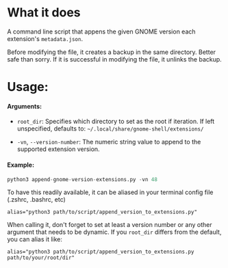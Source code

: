 # What it does
 A command line script that appens the given GNOME version each extension's `metadata.json`.

 Before modifying the file, it creates a backup in the same directory. Better safe than sorry. If it is successful in modifying the file, it unlinks the backup.

# Usage:

#### Arguments:
- `root_dir`: Specifies which directory to set as the root if iteration. If left unspecified, defaults to: `~/.local/share/gnome-shell/extensions/`

- `-vn`, `--version-number`: The numeric string value to append to the supported extension version.

#### Example:
```python
python3 append-gnome-version-extensions.py -vn 48
```

To have this readily available, it can be aliased in your terminal config file (.zshrc, .bashrc, etc)

```shell
alias="python3 path/to/script/append_version_to_extensions.py"
```

When calling it, don't forget to set at least a version number or any other argument that needs to be dynamic. If you `root_dir` differs from the default, you can alias it like:

```shell
alias="python3 path/to/script/append_version_to_extensions.py path/to/your/root/dir"
```